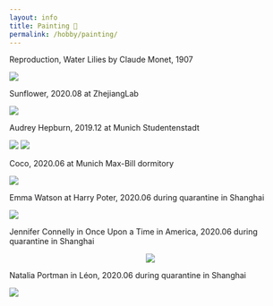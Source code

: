 ```yaml
---
layout: info
title: Painting 🎨
permalink: /hobby/painting/
---
```




Reproduction, Water Lilies by Claude Monet, 1907

<img src='/assets/imgs/waterlilies_monet.JPG'>

Sunflower, 2020.08 at ZhejiangLab

<img src='/assets/imgs/sunflower.JPG'>

Audrey Hepburn, 2019.12 at Munich Studentenstadt

<img src='/assets/imgs/audrey_hepburn.JPG'>
<img src='/assets/imgs/audrey_hepburn_color.PNG'>

Coco, 2020.06 at Munich Max-Bill dormitory

<img src='/assets/imgs/coco_chanel.JPG'>

Emma Watson at Harry Poter, 2020.06 during quarantine in Shanghai

<img src='/assets/imgs/emma_watson.JPG'>


Jennifer Connelly in Once Upon a Time in America, 2020.06 during quarantine in Shanghai

<p align='center'>    
	<img src='/assets/imgs/jennifer_connelly.JPG'>
<p/>

Natalia Portman in Léon, 2020.06 during quarantine in Shanghai

<img src='/assets/imgs/natalia_portman.JPG'>

